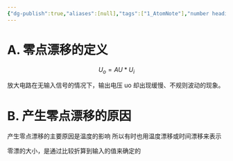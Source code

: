 ```yaml
---
{"dg-publish":true,"aliases":[null],"tags":["1_AtomNote"],"number headings":"auto, first-level 1, max 6, A.1.","Created-Date":"2024-04-02 11:48:19","Modified-Date":"2024-04-18 11:53:17","permalink":"/A01_Lessons/Ac03_模电_模拟电子技术基础/零点漂移/","dgPassFrontmatter":true}
---
```





# A. 零点漂移的定义

$$U_o = AU * U_i$$



放大电路在无输入信号的情况下，输出电压 uo 却出现缓慢、不规则波动的现象。



# B. 产生零点漂移的原因


产生零点漂移的主要原因是温度的影响
所以有时也用温度漂移或时间漂移来表示

零漂的大小，是通过比较折算到输入的值来确定的



